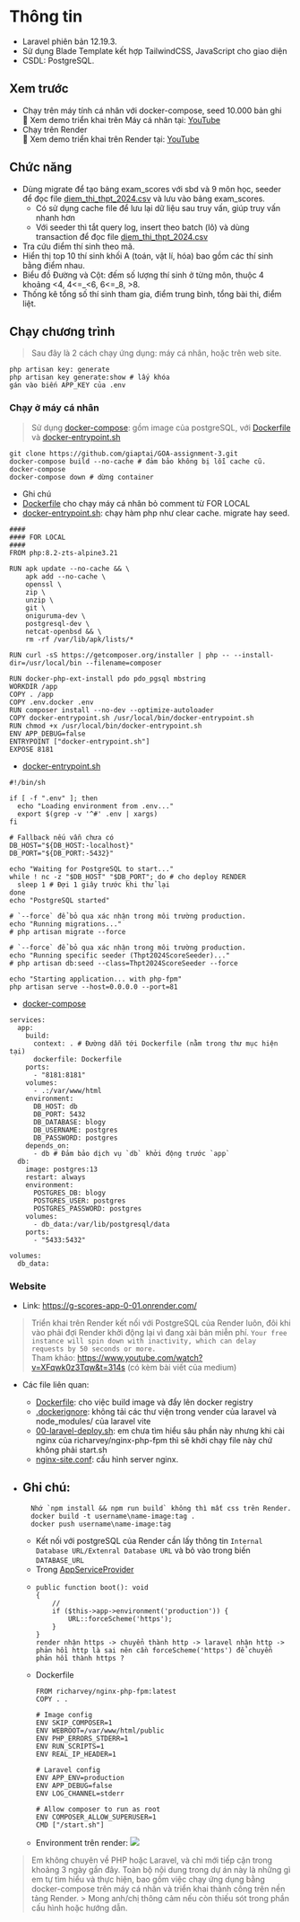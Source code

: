 
# Thông tin
- Laravel phiên bản 12.19.3.
- Sử dụng Blade Template kết hợp TailwindCSS, JavaScript cho giao diện
- CSDL: PostgreSQL.

## Xem trước
- Chạy trên máy tính cá nhân với docker-compose, seed 10.000 bản ghi<br>
  🎥 Xem demo triển khai trên Máy cá nhân tại: [YouTube](https://youtu.be/cq417BnOfpI)
- Chạy trên Render<br>
  🎥 Xem demo triển khai trên Render tại: [YouTube](https://youtu.be/CE0hund49ok)
## Chức năng
- Dùng migrate để tạo bảng exam_scores với sbd và 9 môn học, seeder để đọc file [diem_thi_thpt_2024.csv](public/diem_thi_thpt_2024.csv) và lưu vào bảng exam_scores.
  - Có sử dụng cache file để lưu lại dữ liệu sau truy vấn, giúp truy vấn nhanh hơn
  - Với seeder thì tắt query log, insert theo batch (lô) và dùng transaction để đọc file [diem_thi_thpt_2024.csv](public/diem_thi_thpt_2024.csv)
- Tra cứu điểm thí sinh theo mã.
- Hiển thị top 10 thí sinh khối A (toán, vật lí, hóa) bao gồm các thí sinh bằng điểm nhau.
- Biểu đồ Đường và Cột: đếm số lượng thí sinh ở từng môn, thuộc 4 khoảng <4, 4<=_<6, 6<=_8, >8.
- Thống kê tổng số thí sinh tham gia, điểm trung bình, tổng bài thi, điểm liệt.

## Chạy chương trình
> Sau đây là 2 cách chạy ứng dụng: máy cá nhân, hoặc trên web site.<br>
```
php artisan key: generate
php artisan key generate:show # lấy khóa
gán vào biến APP_KEY của .env
```
### Chạy ở máy cá nhân
> Sử dụng [docker-compose](/docker-compose.yaml): gồm image của postgreSQL, với [Dockerfile](/Dockerfile) và [docker-entrypoint.sh](/docker-entrypoint.sh)
  ```
  git clone https://github.com/giaptai/GOA-assignment-3.git
  docker-compose build --no-cache # đảm bảo không bị lỗi cache cũ.
  docker-compose
  docker-compose down # dừng container
```
- Ghi chú
- [Dockerfile](/Dockerfile) cho chạy máy cá nhân bỏ comment từ FOR LOCAL
- [docker-entrypoint.sh](/docker-entrypoint.sh): chạy hàm php như clear cache. migrate hay seed.

```
####
#### FOR LOCAL 
####
FROM php:8.2-zts-alpine3.21

RUN apk update --no-cache && \
    apk add --no-cache \
    openssl \
    zip \
    unzip \
    git \
    oniguruma-dev \
    postgresql-dev \
    netcat-openbsd && \
    rm -rf /var/lib/apk/lists/*

RUN curl -sS https://getcomposer.org/installer | php -- --install-dir=/usr/local/bin --filename=composer

RUN docker-php-ext-install pdo pdo_pgsql mbstring
WORKDIR /app
COPY . /app
COPY .env.docker .env
RUN composer install --no-dev --optimize-autoloader
COPY docker-entrypoint.sh /usr/local/bin/docker-entrypoint.sh
RUN chmod +x /usr/local/bin/docker-entrypoint.sh
ENV APP_DEBUG=false
ENTRYPOINT ["docker-entrypoint.sh"]
EXPOSE 8181
```
- [docker-entrypoint.sh](/docker-entrypoint.sh)
```
#!/bin/sh

if [ -f ".env" ]; then
  echo "Loading environment from .env..."
  export $(grep -v '^#' .env | xargs)
fi

# Fallback nếu vẫn chưa có
DB_HOST="${DB_HOST:-localhost}"
DB_PORT="${DB_PORT:-5432}"

echo "Waiting for PostgreSQL to start..."
while ! nc -z "$DB_HOST" "$DB_PORT"; do # cho deploy RENDER
  sleep 1 # Đợi 1 giây trước khi thử lại
done
echo "PostgreSQL started"

# `--force` để bỏ qua xác nhận trong môi trường production.
echo "Running migrations..."
# php artisan migrate --force

# `--force` để bỏ qua xác nhận trong môi trường production.
echo "Running specific seeder (Thpt2024ScoreSeeder)..."
# php artisan db:seed --class=Thpt2024ScoreSeeder --force

echo "Starting application... with php-fpm"
php artisan serve --host=0.0.0.0 --port=81
```
- [docker-compose](/docker-compose.yaml)
```
services:
  app:
    build:
      context: . # Đường dẫn tới Dockerfile (nằm trong thư mục hiện tại)
      dockerfile: Dockerfile
    ports:
      - "8181:8181"
    volumes:
      - .:/var/www/html
    environment:
      DB_HOST: db
      DB_PORT: 5432
      DB_DATABASE: blogy
      DB_USERNAME: postgres
      DB_PASSWORD: postgres
    depends_on:
      - db # Đảm bảo dịch vụ `db` khởi động trước `app`
  db:
    image: postgres:13
    restart: always
    environment:
      POSTGRES_DB: blogy
      POSTGRES_USER: postgres
      POSTGRES_PASSWORD: postgres
    volumes:
      - db_data:/var/lib/postgresql/data
    ports:
      - "5433:5432"

volumes:
  db_data:
```
### Website
- Link: https://g-scores-app-0-01.onrender.com/
> Triển khai trên Render kết nối với PostgreSQL của Render luôn, đôi khi vào phải đợi Render khởi động lại vì đang xài bản miễn phí. `Your free instance will spin down with inactivity, which can delay requests by 50 seconds or more.` <br>
  Tham khảo: https://www.youtube.com/watch?v=XFqwk0z3Tqw&t=314s (có kèm bài viết của medium)
- Các file liên quan: 
  - [Dockerfile](/Dockerfile): cho việc build image và đẩy lên docker registry
  - [.dockerignore](/.dockerignore): không tải các thư viện trong vender của laravel và node_modules/ của laravel vite
  - [00-laravel-deploy.sh](/scripts/00-laravel-deploy.sh): em chưa tìm hiểu sâu phần này nhưng khi cài nginx của richarvey/nginx-php-fpm thì sẽ khởi chạy file này chứ không phải start.sh
  - [nginx-site.conf](/conf/nginx/nginx-site.conf): cấu hình server nginx.
- Ghi chú:
  - 
  ```
    Nhớ `npm install && npm run build` không thì mất css trên Render.
    docker build -t username\name-image:tag .
    docker push username\name-image:tag
   ```
  
  - Kết nối với postgreSQL của Render cần lấy thông tin `Internal Database URL/Extenral Database URL` và bỏ vào trong biến `DATABASE_URL`
  - Trong [AppServiceProvider](/app/Providers/AppServiceProvider.php)
  - ```
    public function boot(): void
    {
        //
        if ($this->app->environment('production')) {
            URL::forceScheme('https');
        }
    }
    render nhận https -> chuyển thành http -> laravel nhận http -> phản hồi http là sai nên cần forceScheme('https') để chuyển phản hồi thành https ? 
    ```
  - Dockerfile
    ```
    FROM richarvey/nginx-php-fpm:latest
    COPY . .

    # Image config
    ENV SKIP_COMPOSER=1
    ENV WEBROOT=/var/www/html/public
    ENV PHP_ERRORS_STDERR=1
    ENV RUN_SCRIPTS=1
    ENV REAL_IP_HEADER=1

    # Laravel config
    ENV APP_ENV=production
    ENV APP_DEBUG=false
    ENV LOG_CHANNEL=stderr

    # Allow composer to run as root
    ENV COMPOSER_ALLOW_SUPERUSER=1
    CMD ["/start.sh"] 
    ```
  - Environment trên render:
  ![](/public/render-media/render-env.png)


> Em không chuyên về PHP hoặc Laravel, và chỉ mới tiếp cận trong khoảng 3 ngày gần đây. Toàn bộ nội dung trong dự án này là những gì em tự tìm hiểu và thực hiện, bao gồm việc chạy ứng dụng bằng docker-compose trên máy cá nhân và triển khai thành công trên nền tảng Render. > Mong anh/chị thông cảm nếu còn thiếu sót trong phần cấu hình hoặc hướng dẫn.